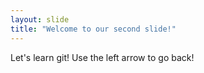 ```yaml
---
layout: slide
title: "Welcome to our second slide!"
---
```

Let's learn git!
Use the left arrow to go back!
